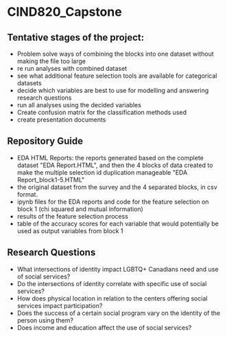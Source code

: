 # CIND820_Capstone

## Tentative stages of the project: 
  - Problem solve ways of combining the blocks into one dataset without making the file too large
  - re run analyses with combined dataset
  - see what additional feature selection tools are available for categorical datasets
  - decide which variables are best to use for modelling and answering research questions
  - run all analyses using the decided variables
  - Create confusion matrix for the classification methods used
  - create presentation documents 

## Repository Guide
  - EDA HTML Reports: the reports generated based on the complete dataset "EDA Report.HTML", and then the 4 blocks of data created to make the multiple selection id duplication manageable "EDA Report_block1-5.HTML"
  - the original dataset from the survey and the 4 separated blocks, in csv format.
  - ipynb files for the EDA reports and code for the feature selection on block 1 (chi squared and mutual information)
  - results of the feature selection process
  - table of the accuracy scores for each variable that would potentially be used as output variables from block 1

## Research Questions
-	What intersections of identity impact LGBTQ+ Canadians need and use of social services? 
-	Do the intersections of identity correlate with specific use of social services? 
-	How does physical location in relation to the centers offering social services impact participation?
-	Does the success of a certain social program vary on the identity of the person using them? 
-	Does income and education affect the use of social services?
